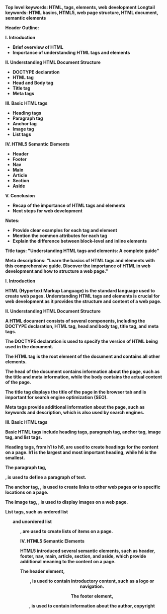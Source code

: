 **Top level keywords: HTML, tags, elements, web development Longtail keywords: HTML basics, HTML5, web page structure, HTML document, semantic elements**

**Header Outline:**

**I. Introduction**

- **Brief overview of HTML**
- **Importance of understanding HTML tags and elements**

**II. Understanding HTML Document Structure**

- **DOCTYPE declaration**
- **HTML tag**
- **Head and Body tag**
- **Title tag**
- **Meta tags**

**III. Basic HTML tags**

- **Heading tags**
- **Paragraph tag**
- **Anchor tag**
- **Image tag**
- **List tags**

**IV. HTML5 Semantic Elements**

- **Header**
- **Footer**
- **Nav**
- **Main**
- **Article**
- **Section**
- **Aside**

**V. Conclusion**

- **Recap of the importance of HTML tags and elements**
- **Next steps for web development**

**Notes:**

- **Provide clear examples for each tag and element**
- **Mention the common attributes for each tag**
- **Explain the difference between block-level and inline elements**

**Title tags: "Understanding HTML tags and elements: A complete guide"**

**Meta descriptions: "Learn the basics of HTML tags and elements with this comprehensive guide. Discover the importance of HTML in web development and how to structure a web page."**

**I. Introduction**

**HTML (Hypertext Markup Language) is the standard language used to create web pages. Understanding HTML tags and elements is crucial for web development as it provides the structure and content of a web page.**

**II. Understanding HTML Document Structure**

**A HTML document consists of several components, including the DOCTYPE declaration, HTML tag, head and body tag, title tag, and meta tags.**

**The DOCTYPE declaration is used to specify the version of HTML being used in the document.**

**The HTML tag is the root element of the document and contains all other elements.**

**The head of the document contains information about the page, such as the title and meta information, while the body contains the actual content of the page.**

**The title tag displays the title of the page in the browser tab and is important for search engine optimization (SEO).**

**Meta tags provide additional information about the page, such as keywords and description, which is also used by search engines.**

**III. Basic HTML tags**

**Basic HTML tags include heading tags, paragraph tag, anchor tag, image tag, and list tags.**

**Heading tags, from h1 to h6, are used to create headings for the content on a page. h1 is the largest and most important heading, while h6 is the smallest.**

**The paragraph tag, <p>, is used to define a paragraph of text.**

**The anchor tag, <a>, is used to create links to other web pages or to specific locations on a page.**

**The image tag, <img>, is used to display images on a web page.**

**List tags, such as ordered list <ol> and unordered list <ul>, are used to create lists of items on a page.**

**IV. HTML5 Semantic Elements**

**HTML5 introduced several semantic elements, such as header, footer, nav, main, article, section, and aside, which provide additional meaning to the content on a page.**

**The header element, <header>, is used to contain introductory content, such as a logo or navigation.**

**The footer element, <footer>, is used to contain information about the author, copyright**